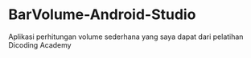 # BarVolume-Android-Studio
Aplikasi perhitungan volume sederhana yang saya dapat dari pelatihan Dicoding Academy
